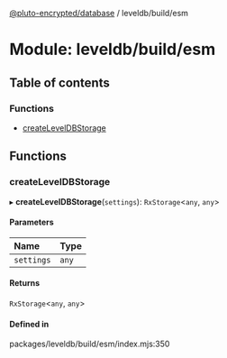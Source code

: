 [@pluto-encrypted/database](../README.md) / leveldb/build/esm

# Module: leveldb/build/esm

## Table of contents

### Functions

- [createLevelDBStorage](leveldb_build_esm.md#createleveldbstorage)

## Functions

### createLevelDBStorage

▸ **createLevelDBStorage**(`settings`): `RxStorage`\<`any`, `any`\>

#### Parameters

| Name | Type |
| :------ | :------ |
| `settings` | `any` |

#### Returns

`RxStorage`\<`any`, `any`\>

#### Defined in

packages/leveldb/build/esm/index.mjs:350

